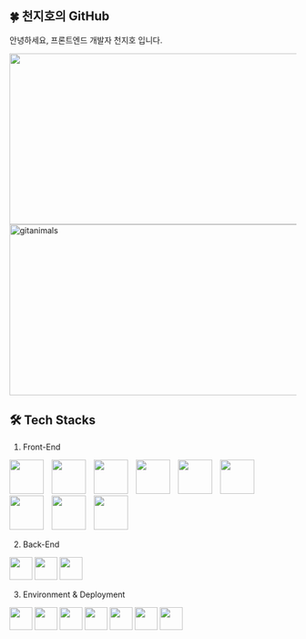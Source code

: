 ## 🍀 천지호의 GitHub

안녕하세요,
프론트엔드 개발자 천지호 입니다.

<a href="https://www.gitanimals.org/en_US?utm_medium=image&utm_source=Jiho8&utm_content=farm">
  <img
    src="https://render.gitanimals.org/farms/Jiho8"
    width="600"
    height="300"
  />
</a>

<a href="https://www.gitanimals.org/">
  <img
    src="https://render.gitanimals.org/guilds/725281121202963061/draw"
    width="600"
    height="300"
    alt="gitanimals"
  />
</a>

## 🛠 Tech Stacks

1. Front-End
<p>
  <img src="https://cdn.jsdelivr.net/gh/devicons/devicon@latest/icons/html5/html5-original.svg" width="60" height="60" style="margin-right:10px;"/>
  <img src="https://cdn.jsdelivr.net/gh/devicons/devicon@latest/icons/css3/css3-original.svg" width="60" height="60" style="margin-right:10px;"/>
  <img src="https://cdn.jsdelivr.net/gh/devicons/devicon@latest/icons/sass/sass-original.svg" width="60" height="60" style="margin-right:10px;"/>
  <img src="https://cdn.jsdelivr.net/gh/devicons/devicon@latest/icons/javascript/javascript-original.svg" width="60" height="60" style="margin-right:10px;"/>
  <img src="https://cdn.jsdelivr.net/gh/devicons/devicon/icons/react/react-original.svg" width="60" height="60" style="margin-right:10px;"/>
  <img src="https://cdn.jsdelivr.net/gh/devicons/devicon@latest/icons/axios/axios-plain.svg" width="60" height="60" style="margin-right:10px;"/>
  <img src="https://cdn.jsdelivr.net/gh/devicons/devicon@latest/icons/zustand/zustand-original.svg" width="60" height="60" style="margin-right:10px;"/>
  <img src="https://cdn.jsdelivr.net/gh/devicons/devicon@latest/icons/flutter/flutter-original.svg" width="60" height="60" style="margin-right:10px;"/>
  <img src="https://cdn.jsdelivr.net/gh/devicons/devicon@latest/icons/dart/dart-original.svg" width="60" height="60"/>
</p>

2. Back-End
<p>
  <img src="https://cdn.jsdelivr.net/gh/devicons/devicon@latest/icons/nodejs/nodejs-original-wordmark.svg" width="40" height="40"/>
  <img src="https://cdn.jsdelivr.net/gh/devicons/devicon@latest/icons/express/express-original.svg" width="40" height="40"/>
  <img src="https://cdn.jsdelivr.net/gh/devicons/devicon@latest/icons/php/php-original.svg" width="40" height="40"/>
</p>

3. Environment & Deployment
<p>
  <img src="https://cdn.jsdelivr.net/gh/devicons/devicon@latest/icons/mongodb/mongodb-original-wordmark.svg" width="40" height="40"/>
  <img src="https://cdn.jsdelivr.net/gh/devicons/devicon@latest/icons/mysql/mysql-original-wordmark.svg" width="40" height="40"/>
  <img src="https://cdn.jsdelivr.net/gh/devicons/devicon@latest/icons/github/github-original.svg" width="40" height="40"/>
  <img src="https://cdn.jsdelivr.net/gh/devicons/devicon@latest/icons/git/git-original.svg" width="40" height="40"/>
  <img src="https://cdn.jsdelivr.net/gh/devicons/devicon@latest/icons/vercel/vercel-original.svg" width="40" height="40"/>
  <img src="https://cdn.jsdelivr.net/gh/devicons/devicon@latest/icons/filezilla/filezilla-original.svg" width="40" height="40"/>
  <img src="https://cdn.jsdelivr.net/gh/devicons/devicon@latest/icons/figma/figma-original.svg" width="40" height="40"/>
</p>
